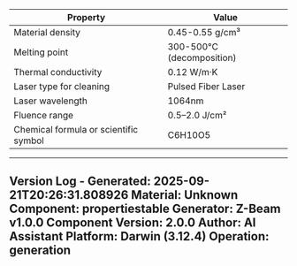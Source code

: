 | Property | Value |
|----------|-------|
| Material density | 0.45-0.55 g/cm³ |
| Melting point | 300-500°C (decomposition) |
| Thermal conductivity | 0.12 W/m·K |
| Laser type for cleaning | Pulsed Fiber Laser |
| Laser wavelength | 1064nm |
| Fluence range | 0.5–2.0 J/cm² |
| Chemical formula or scientific symbol | C6H10O5 |


---
Version Log - Generated: 2025-09-21T20:26:31.808926
Material: Unknown
Component: propertiestable
Generator: Z-Beam v1.0.0
Component Version: 2.0.0
Author: AI Assistant
Platform: Darwin (3.12.4)
Operation: generation
---